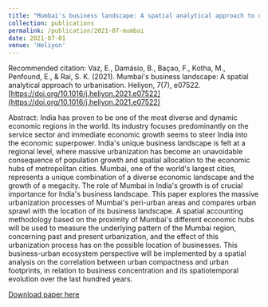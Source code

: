```yaml
---
title: "Mumbai's business landscape: A spatial analytical approach to urbanisation"
collection: publications
permalink: /publication/2021-07-mumbai
date: 2021-07-01
venue: 'Heliyon'
---
```



Recommended citation: Vaz, E., Damásio, B., Baçao, F., Kotha, M., Penfound, E., & Rai, S. K. (2021). Mumbai's business landscape: A spatial analytical approach to urbanisation. Heliyon, 7(7), e07522. [https://doi.org/10.1016/j.heliyon.2021.e07522](https://doi.org/10.1016/j.heliyon.2021.e07522)

Abstract: India has proven to be one of the most diverse and dynamic economic regions in the world. Its industry focuses predominantly on the service sector and immediate economic growth seems to steer India into the economic superpower. India's unique business landscape is felt at a regional level, where massive urbanization has become an unavoidable consequence of population growth and spatial allocation to the economic hubs of metropolitan cities. Mumbai, one of the world's largest cities, represents a unique combination of a diverse economic landscape and the growth of a megacity. The role of Mumbai in India's growth is of crucial importance for India's business landscape. This paper explores the massive urbanization processes of Mumbai's peri-urban areas and compares urban sprawl with the location of its business landscape. A spatial accounting methodology based on the proximity of Mumbai's different economic hubs will be used to measure the underlying pattern of the Mumbai region, concerning past and present urbanization, and the effect of this urbanization process has on the possible location of businesses. This business-urban ecosystem perspective will be implemented by a spatial analysis on the correlation between urban compactness and urban footprints, in relation to business concentration and its spatiotemporal evolution over the last hundred years.

[Download paper here](http://lucasadoims.github.io/files/2021-07-mumbai.pdf)


